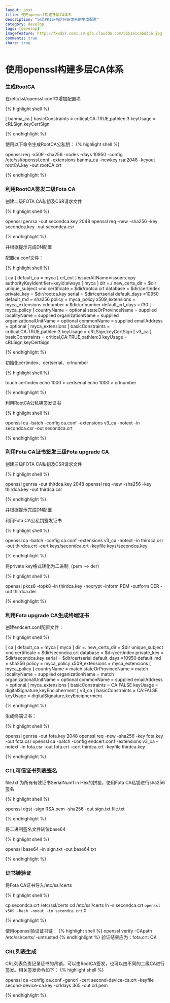 ```yaml
---
layout: post
title: 使用openssl构建多层CA体系
description: "记录PKI证书信任链体系的生成配置"
category: develop
tags: [develop]
imagefeature: http://7xwdx7.com1.z0.glb.clouddn.com/5551e1cabd3bb.jpg
comments: true
share: true
---
```


# 使用openssl构建多层CA体系
### 生成RootCA
在/etc/ssl/openssl.conf中增加配置项

{% highlight shell %}

[ banma_ca ]
basicConstraints = critical,CA:TRUE,pathlen:3
keyUsage =  cRLSign,keyCertSign

{% endhighlight %}

使用以下命令生成RootCA公私钥：
{% highlight shell %}

openssl req -x509 -sha256 -nodes -days 10950  -config /etc/ssl/openssl.conf -extensions banma_ca -newkey rsa:2048 -keyout rootCA.key -out rootCA.crt

{% endhighlight %}

### 利用RootCA签发二级Fota CA

创建二级FOTA CA私钥及CSR请求文件

{% highlight shell %}

openssl genrsa -out secondca.key 2048
openssl req -new -sha256 -key secondca.key -out secondca.csr

{% endhighlight %}

并根据提示完成DN配置

配置ca.conf文件：

{% highlight shell %}

[ ca ]
default_ca = myca
[ crl_ext ]
issuerAltName=issuer:copy
authorityKeyIdentifier=keyid:always
[ myca ]
dir =./
new_certs_dir = $dir
unique_subject =no
certificate = $dir/rootca.crt
database = $dir/certindex
private_key = $dir/rootca.key
serial = $dir/certserial
default_days =10950
default_md = sha256
policy = myca_policy
x509_extensions = myca_extensions
crlnumber = $dir/crlnumber
default_crl_days =730
[ myca_policy ]
countryName = optional
stateOrProvinceName = supplied
localityName		= supplied
organizationName = supplied
organizationalUnitName = optional
commonName = supplied
emailAddress = optional
[ myca_extensions ]
basicConstraints = critical,CA:TRUE,pathlen:3
keyUsage =  cRLSign,keyCertSign
[ v3_ca ]
basicConstraints = critical,CA:TRUE,pathlen:3
keyUsage =  cRLSign,keyCertSign

{% endhighlight %}

初始化certindex、certserial、crlnumber

{% highlight shell %}

touch certindex
echo 1000 > certserial
echo 1000 > crlnumber

{% endhighlight %}

利用RootCA公私钥签发证书

{% highlight shell %}

openssl ca -batch -config ca.conf -extensions v3_ca -notext -in secondca.csr -out secondca.crt

{% endhighlight %}


### 利用Fota CA证书签发三级Fota upgrade CA

创建三级FOTA CA私钥及CSR请求文件

{% highlight shell %}

openssl genrsa -out thirdca.key 2048
openssl req -new -sha256 -key thirdca.key -out thirdca.csr

{% endhighlight %}

并根据提示完成DN配置

利用Fota CA公私钥签发证书

{% highlight shell %}

openssl ca -batch -config ca.conf -extensions v3_ca -notext -in thirdca.csr -out thirdca.crt -cert keys/secondca.crt -keyfile keys/secondca.key

{% endhighlight %}

将private key格式转化为二进制（pem —> der）

{% highlight shell %}

openssl pkcs8 -topk8 -in thirdca.key -nocrypt -inform PEM -outform DER -out thirdca.der

{% endhighlight %}

### 利用Fota upgrade CA生成终端证书

创建endcert.conf配置文件：

{% highlight shell %}

[ ca ]
default_ca = myca
[ myca ]
dir =.
new_certs_dir = $dir
unique_subject =no
certificate = $dir/secondca.crt
database = $dir/certindex
private_key = $dir/secondca.key
serial = $dir/certserial
default_days =10950
default_md = sha256
policy = myca_policy
x509_extensions = myca_extensions
[ myca_policy ]
countryName     = match
stateOrProvinceName = match
localityName    = supplied
organizationName    = match
organizationalUnitName  = optional
commonName      = supplied
emailAddress        = optional
[ myca_extensions ]
basicConstraints = CA:FALSE
keyUsage =  digitalSignature,keyEncipherment
[ v3_ca ]
basicConstraints = CA:FALSE
keyUsage =  digitalSignature,keyEncipherment

{% endhighlight %}

生成终端证书：

{% highlight shell %}

openssl genrsa -out fota.key 2048
openssl req -new -sha256 -key fota.key -out fota.csr
openssl ca -batch -config endcert.conf -extensions v3_ca -notext -in fota.csr -out fota.crt -cert thirdca.crt -keyfile thirdca.key

{% endhighlight %}

### CTL可信证书列表签名

file.txt 为所有有效证书SerialNum1 in Hex的拼接，使用Fota CA私钥进行sha256签名

{% highlight shell %}

openssl dgst -sign RSA.pem -sha256 -out sign.txt file.txt

{% endhighlight %}

将二进制签名文件转位base64

{% highlight shell %}

openssl base64 -in sign.txt -out base64.txt

{% endhighlight %}

### 证书链验证

将Fota CA证书导入/etc/ssl/certs

{% highlight shell %}

cp secondca.crt /etc/ssl/certs
cd /etc/ssl/certs
ln -s secondca.crt `openssl x509 -hash -noout -in secondca.crt`.0

{% endhighlight %}

使用openssl验证证书链：
{% highlight shell %}
openssl verify -CApath /etc/ssl/certs/ -untrusted <pathToIntermediateCert> <pathToYourCert>
{% endhighlight %}
验证结果应为：fota.crt: OK

### CRL列表生成

CRL列表负责记录证书的吊销，可以由RootCA签发，也可以由不同的二级CA进行签发。相关签发命令如下：
{% highlight shell %}

openssl ca -config ca.conf -gencrl -cert second-device-ca.crt -keyfile second-device-ca.key -crldays 365 -out crl.pem

{% endhighlight %}
